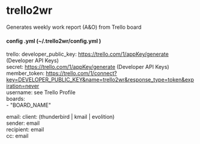 trello2wr
=========

Generates weekly work report (A&amp;O) from Trello board


#### config .yml  (~/.trello2wr/config.yml )
trello:
  developer_public_key: https://trello.com/1/appKey/generate (Developer API Keys)  
  secret: https://trello.com/1/appKey/generate (Developer API Keys)  
  member_token: https://trello.com/1/connect?key=DEVELOPER_PUBLIC_KEY&name=trello2wr&response_type=token&expiration=never  
  username: see Trello Profile  
  boards:  
    - "BOARD_NAME"  
    
email:
  client: (thunderbird |  kmail | evolition)  
  sender: email  
  recipient: email  
  cc: email
  

